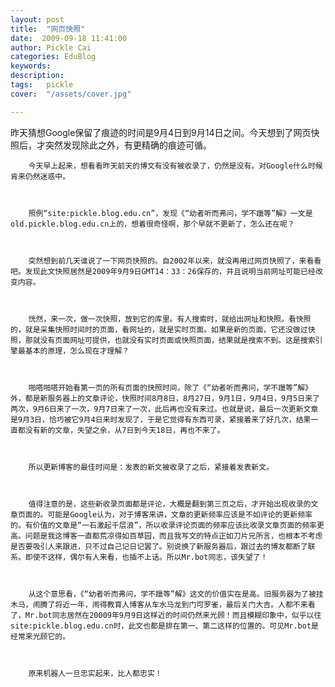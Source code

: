 ```yaml
---
layout: post  
title:  "网页快照"
date:  2009-09-18 11:41:00
author: Pickle Cai  
categories: EduBlog  
keywords: 
description:   
tags:	pickle   
cover:  "/assets/cover.jpg"  

---
```


昨天猜想Google保留了痕迹的时间是9月4日到9月14日之间。今天想到了网页快照后，才突然发现除此之外，有更精确的痕迹可循。



 



        今天早上起来，想看看昨天前天的博文有没有被收录了，仍然是没有。对Google什么时候肯来仍然迷惑中。



        照例“site:pickle.blog.edu.cn”，发现《“幼者听而弗问，学不躐等”解》一文是old.pickle.blog.edu.cn上的，想着很奇怪啊，那个早就不更新了，怎么还在呢？



        突然想到前几天谁说了一下网页快照的。自2002年以来，就没再用过网页快照了，来看看吧。发现此文快照居然是2009年9月9日GMT14：33：26保存的，并且说明当前网址可能已经改变内容。



        恍然，来一次，做一次快照，放到它的库里。有人搜索时，就给出网址和快照。看快照的，就是采集快照时间时的页面，看网址的，就是实时页面。如果是新的页面，它还没做过快照，那就没有页面网址可提供，也就没有实时页面或快照页面，结果就是搜索不到。这是搜索引擎最基本的原理，怎么现在才理解？



        啪嗒啪嗒开始看第一页的所有页面的快照时间，除了《“幼者听而弗问，学不躐等”解》外，都是新服务器上的文章评论，快照时间8月8日，8月27日，9月1日，9月4日，9月5日来了两次，9月6日来了一次，9月7日来了一次，此后再也没有来过。也就是说，最后一次更新文章是9月3日，恰巧被它9月4日来时发现了，于是它觉得有东西可录，紧接着来了好几次，结果一直都没有新的文章，失望之余，从7日到今天18日，再也不来了。



        所以更新博客的最佳时间是：发表的新文被收录了之后，紧接着发表新文。



        值得注意的是，这些新收录页面都是评论，大概是翻到第三页之后，才开始出现收录的文章页面的。可能是Google认为，对于博客来讲，文章的更新频率应该是不如评论的更新频率的。有价值的文章是“一石激起千层浪”，所以收录评论页面的频率应该比收录文章页面的频率更高。问题是我这博客一直都荒凉得如百草园，而且我写文的特点正如刀片兄所言，也根本不考虑是否要吸引人来跟进，只不过自己记日记罢了。别说换了新服务器后，跟过去的博友都断了联系。即使不这样，偶尔有人来看，也插不上话。所以Mr.bot同志，该失望了！



        从这个意思看，《“幼者听而弗问，学不躐等”解》这文的价值实在是高。旧服务器为了被挂木马，闹腾了将近一年，闹得教育人博客从车水马龙到门可罗雀，最后关门大吉。人都不来看了，Mr.bot同志居然在20009年9月9日这样近的时间仍然来光顾！而且模糊印象中，似乎以往site:pickle.blog.edu.cn时，此文也都是排在第一、第二这样的位置的。可见Mr.bot是经常来光顾它的。



        原来机器人一旦忠实起来，比人都忠实！



		    
